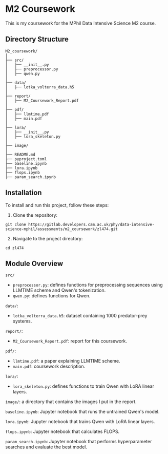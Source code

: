 # M2 Coursework
This is my coursework for the MPhil Data Intensive Science M2 course. 

## Directory Structure
```
M2_coursework/
│ 
├── src/
│   ├── __init__.py
│   ├── preprocessor.py
│   ├── qwen.py
│
├── data/
│   ├── lotka_volterra_data.h5
│
├── report/
│   ├── M2_Coursework_Report.pdf
│
├── pdf/
│   ├── llmtime.pdf
│   ├── main.pdf
│
├── lora/
│   ├── __init__.py
│   ├── lora_skeleton.py
│
├── image/
│
├── README.md
├── pyproject.toml
├── baseline.ipynb
├── lora.ipynb
├── flops.ipynb
├── param_search.ipynb
```


## Installation
To install and run this project, follow these steps:

1. Clone the repository:
```
git clone https://gitlab.developers.cam.ac.uk/phy/data-intensive-science-mphil/assessments/m2_coursework/zl474.git
```

2. Navigate to the project directory:
```
cd zl474
```

## Module Overview
`src/`
- `preprocessor.py`: defines functions for preprocessing sequences using LLMTIME scheme and Qwen's tokenization.
- `qwen.py`: defines functions for Qwen.

`data/`: 
- `lotka_volterra_data.h5`: dataset containing 1000 predator-prey systems. 

`report/`:
- `M2_Coursework_Report.pdf`: report for this coursework.

`pdf/`:
- `llmtime.pdf`: a paper explaining LLMTIME scheme.
- `main.pdf`: coursework description.

`lora/`: 
- `lora_skeleton.py`: defines functions to train Qwen with LoRA linear layers.

`image/`: a directory that contains the images I put in the report.

`baseline.ipynb`: Jupyter notebook that runs the untrained Qwen's model.

`lora.ipynb`: Jupyter notebook that trains Qwen with LoRA linear layers.

`flops.ipynb`: Jupyter notebook that calculates FLOPS.

`param_search.ipynb`: Jupyter notebook that performs hyperparameter searches and evaluate the best model.

